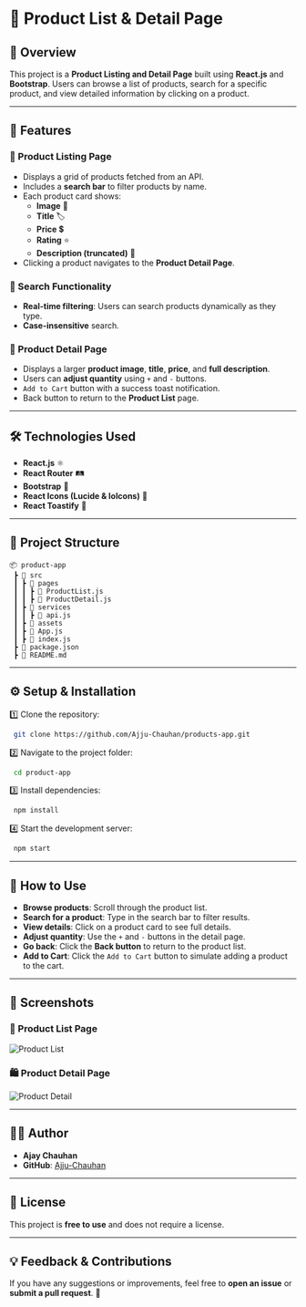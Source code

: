 # 📌 Product List & Detail Page

## 📖 Overview
This project is a **Product Listing and Detail Page** built using **React.js** and **Bootstrap**. Users can browse a list of products, search for a specific product, and view detailed information by clicking on a product.

---

## 🚀 Features
### 🌟 Product Listing Page
- Displays a grid of products fetched from an API.
- Includes a **search bar** to filter products by name.
- Each product card shows:
  - **Image** 📸
  - **Title** 🏷️
  - **Price** 💲
  - **Rating** ⭐
  - **Description (truncated)** 📄
- Clicking a product navigates to the **Product Detail Page**.

### 🔎 Search Functionality
- **Real-time filtering**: Users can search products dynamically as they type.
- **Case-insensitive** search.

### 📃 Product Detail Page
- Displays a larger **product image**, **title**, **price**, and **full description**.
- Users can **adjust quantity** using `+` and `-` buttons.
- `Add to Cart` button with a success toast notification.
- Back button to return to the **Product List** page.

---

## 🛠️ Technologies Used
- **React.js** ⚛️
- **React Router** 🛤️
- **Bootstrap** 🎨
- **React Icons (Lucide & IoIcons)** 🚀
- **React Toastify** 🔔

---

## 📂 Project Structure
```
📦 product-app
 ┣ 📂 src
 ┃ ┣ 📂 pages
 ┃ ┃ ┣ 📜 ProductList.js
 ┃ ┃ ┣ 📜 ProductDetail.js
 ┃ ┣ 📂 services
 ┃ ┃ ┣ 📜 api.js
 ┃ ┣ 📂 assets
 ┃ ┣ 📜 App.js
 ┃ ┣ 📜 index.js
 ┣ 📜 package.json
 ┣ 📜 README.md
```

---

## ⚙️ Setup & Installation
1️⃣ Clone the repository:
```bash
 git clone https://github.com/Ajju-Chauhan/products-app.git
```

2️⃣ Navigate to the project folder:
```bash
 cd product-app
```

3️⃣ Install dependencies:
```bash
 npm install
```

4️⃣ Start the development server:
```bash
 npm start
```

---

## 🎯 How to Use
- **Browse products**: Scroll through the product list.
- **Search for a product**: Type in the search bar to filter results.
- **View details**: Click on a product card to see full details.
- **Adjust quantity**: Use the `+` and `-` buttons in the detail page.
- **Go back**: Click the **Back button** to return to the product list.
- **Add to Cart**: Click the `Add to Cart` button to simulate adding a product to the cart.

---

## 📸 Screenshots
### 🎨 Product List Page
![Product List](https://products-app-gamma-seven.vercel.app/)

### 🛍️ Product Detail Page
![Product Detail](https://products-app-gamma-seven.vercel.app/products/2)

---

## 👨‍💻 Author
- **Ajay Chauhan**  
- **GitHub**: [Ajju-Chauhan](https://github.com/Ajju-Chauhan)

---

## 📜 License
This project is **free to use** and does not require a license.

---

## 💡 Feedback & Contributions
If you have any suggestions or improvements, feel free to **open an issue** or **submit a pull request**. 🚀

